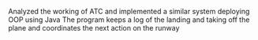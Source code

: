Analyzed the working of ATC and implemented a similar system deploying OOP using Java
The program keeps a log of the landing and taking off the plane and coordinates the next action on the runway
